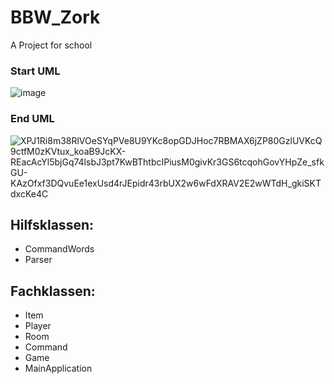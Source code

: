 # BBW_Zork
A Project for school

### Start UML
![image](https://github.com/Potestas06/BBW_Zork/assets/94400853/36d14e6d-9104-4c8b-9bc1-4f0400cdefd4)

### End UML

![XPJ1Ri8m38RlVOeSYqPVe8U9YKc8opGDJHoc7RBMAX6jZP80GzlUVKcQ9ctfM0zKVtux_koaB9JcKX-REacAcYl5bjGq74lsbJ3pt7KwBThtbcIPiusM0givKr3GS6tcqohGovYHpZe_sfkGU-KAzOfxf3DQvuEe1exUsd4rJEpidr43rbUX2w6wFdXRAV2E2wWTdH_gkiSKTdxcKe4C](https://github.com/Potestas06/BBW_Zork/assets/94400853/af94f915-97ba-4462-9b2f-e57b4fcb4f04)

## Hilfsklassen:
- CommandWords
- Parser

## Fachklassen:
- Item
- Player
- Room
- Command
- Game
- MainApplication


